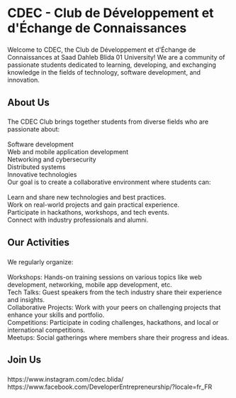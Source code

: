 
<h1 align="left">CDEC - Club de Développement et d'Échange de Connaissances</h1>

###

<p align="left">Welcome to CDEC, the Club de Développement et d'Échange de Connaissances at Saad Dahleb Blida 01 University! We are a community of passionate students dedicated to learning, developing, and exchanging knowledge in the fields of technology, software development, and innovation.</p>

###

<h2 align="left">About Us</h2>

###

<p align="left">The CDEC Club brings together students from diverse fields who are passionate about:<br><br>Software development<br>Web and mobile application development<br>Networking and cybersecurity<br>Distributed systems<br>Innovative technologies<br>Our goal is to create a collaborative environment where students can:<br><br>Learn and share new technologies and best practices.<br>Work on real-world projects and gain practical experience.<br>Participate in hackathons, workshops, and tech events.<br>Connect with industry professionals and alumni.</p>

###

<h2 align="left">Our Activities</h2>

###

<p align="left">We regularly organize:<br><br>Workshops: Hands-on training sessions on various topics like web development, networking, mobile app development, etc.<br>Tech Talks: Guest speakers from the tech industry share their experience and insights.<br>Collaborative Projects: Work with your peers on challenging projects that enhance your skills and portfolio.<br>Competitions: Participate in coding challenges, hackathons, and local or international competitions.<br>Meetups: Social gatherings where members share their progress and ideas.</p>

###

<h2 align="left">Join Us</h2>

###

<p align="left">https://www.instagram.com/cdec.blida/<br>https://www.facebook.com/DeveloperEntrepreneurship/?locale=fr_FR</p>

###
